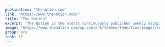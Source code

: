 ```yaml
---
publication: "thenation.com"
link: "https://www.thenation.com/"
title: "The Nation"
excerpt: "The Nation is the oldest continuously published weekly magazine in the United States, covering progressive political and cultural news, opinion, and analysis."
image: "https://www.thenation.com/wp-content/themes/thenation/images/loader_40x40.GIF"
group: pro
rank: 12
---
```

